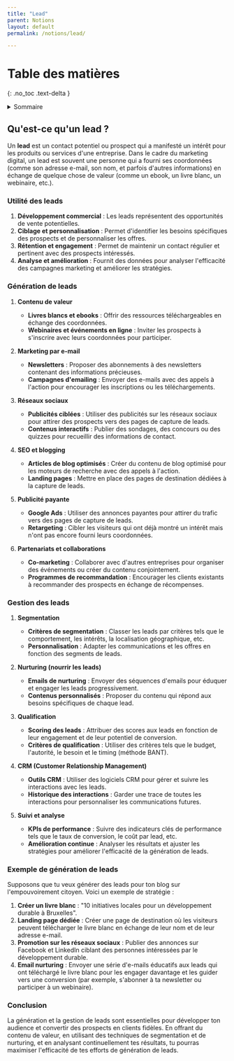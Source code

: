 ```yaml
---
title: "Lead"
parent: Notions
layout: default
permalink: /notions/lead/

---
```


# Table des matières
{: .no_toc .text-delta }

<details markdown="block">
  <summary>Sommaire</summary>
  {: .text-delta }

1. Sommaire
{:toc}
</details>

## Qu'est-ce qu'un lead ?

Un **lead** est un contact potentiel ou prospect qui a manifesté un intérêt pour les produits ou services d'une entreprise. Dans le cadre du marketing digital, un lead est souvent une personne qui a fourni ses coordonnées (comme son adresse e-mail, son nom, et parfois d'autres informations) en échange de quelque chose de valeur (comme un ebook, un livre blanc, un webinaire, etc.).

### Utilité des leads

1. **Développement commercial** : Les leads représentent des opportunités de vente potentielles.
2. **Ciblage et personnalisation** : Permet d'identifier les besoins spécifiques des prospects et de personnaliser les offres.
3. **Rétention et engagement** : Permet de maintenir un contact régulier et pertinent avec des prospects intéressés.
4. **Analyse et amélioration** : Fournit des données pour analyser l'efficacité des campagnes marketing et améliorer les stratégies.

### Génération de leads

1. **Contenu de valeur**
    
    - **Livres blancs et ebooks** : Offrir des ressources téléchargeables en échange des coordonnées.
    - **Webinaires et événements en ligne** : Inviter les prospects à s'inscrire avec leurs coordonnées pour participer.
2. **Marketing par e-mail**
    
    - **Newsletters** : Proposer des abonnements à des newsletters contenant des informations précieuses.
    - **Campagnes d'emailing** : Envoyer des e-mails avec des appels à l'action pour encourager les inscriptions ou les téléchargements.
3. **Réseaux sociaux**
    
    - **Publicités ciblées** : Utiliser des publicités sur les réseaux sociaux pour attirer des prospects vers des pages de capture de leads.
    - **Contenus interactifs** : Publier des sondages, des concours ou des quizzes pour recueillir des informations de contact.
4. **SEO et blogging**
    
    - **Articles de blog optimisés** : Créer du contenu de blog optimisé pour les moteurs de recherche avec des appels à l'action.
    - **Landing pages** : Mettre en place des pages de destination dédiées à la capture de leads.
5. **Publicité payante**
    
    - **Google Ads** : Utiliser des annonces payantes pour attirer du trafic vers des pages de capture de leads.
    - **Retargeting** : Cibler les visiteurs qui ont déjà montré un intérêt mais n'ont pas encore fourni leurs coordonnées.
6. **Partenariats et collaborations**
    
    - **Co-marketing** : Collaborer avec d'autres entreprises pour organiser des événements ou créer du contenu conjointement.
    - **Programmes de recommandation** : Encourager les clients existants à recommander des prospects en échange de récompenses.

### Gestion des leads

1. **Segmentation**
    
    - **Critères de segmentation** : Classer les leads par critères tels que le comportement, les intérêts, la localisation géographique, etc.
    - **Personnalisation** : Adapter les communications et les offres en fonction des segments de leads.
2. **Nurturing (nourrir les leads)**
    
    - **Emails de nurturing** : Envoyer des séquences d'emails pour éduquer et engager les leads progressivement.
    - **Contenus personnalisés** : Proposer du contenu qui répond aux besoins spécifiques de chaque lead.
3. **Qualification**
    
    - **Scoring des leads** : Attribuer des scores aux leads en fonction de leur engagement et de leur potentiel de conversion.
    - **Critères de qualification** : Utiliser des critères tels que le budget, l'autorité, le besoin et le timing (méthode BANT).
4. **CRM (Customer Relationship Management)**
    
    - **Outils CRM** : Utiliser des logiciels CRM pour gérer et suivre les interactions avec les leads.
    - **Historique des interactions** : Garder une trace de toutes les interactions pour personnaliser les communications futures.
5. **Suivi et analyse**
    
    - **KPIs de performance** : Suivre des indicateurs clés de performance tels que le taux de conversion, le coût par lead, etc.
    - **Amélioration continue** : Analyser les résultats et ajuster les stratégies pour améliorer l'efficacité de la génération de leads.

### Exemple de génération de leads

Supposons que tu veux générer des leads pour ton blog sur l'empouvoirement citoyen. Voici un exemple de stratégie :

1. **Créer un livre blanc** : "10 initiatives locales pour un développement durable à Bruxelles".
2. **Landing page dédiée** : Créer une page de destination où les visiteurs peuvent télécharger le livre blanc en échange de leur nom et de leur adresse e-mail.
3. **Promotion sur les réseaux sociaux** : Publier des annonces sur Facebook et LinkedIn ciblant des personnes intéressées par le développement durable.
4. **Email nurturing** : Envoyer une série d'e-mails éducatifs aux leads qui ont téléchargé le livre blanc pour les engager davantage et les guider vers une conversion (par exemple, s'abonner à ta newsletter ou participer à un webinaire).

### Conclusion

La génération et la gestion de leads sont essentielles pour développer ton audience et convertir des prospects en clients fidèles. En offrant du contenu de valeur, en utilisant des techniques de segmentation et de nurturing, et en analysant continuellement tes résultats, tu pourras maximiser l'efficacité de tes efforts de génération de leads.
